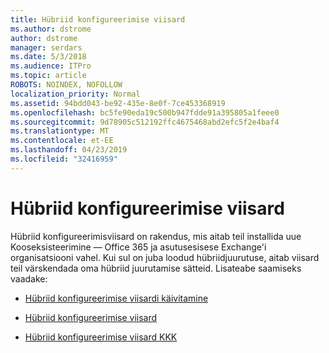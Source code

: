 ```yaml
---
title: Hübriid konfigureerimise viisard
ms.author: dstrome
author: dstrome
manager: serdars
ms.date: 5/3/2018
ms.audience: ITPro
ms.topic: article
ROBOTS: NOINDEX, NOFOLLOW
localization_priority: Normal
ms.assetid: 94bdd043-be92-435e-8e0f-7ce453368919
ms.openlocfilehash: bc5fe90eda19c500b947fdde91a395805a1feee0
ms.sourcegitcommit: 9d78905c512192ffc4675468abd2efc5f2e4baf4
ms.translationtype: MT
ms.contentlocale: et-EE
ms.lasthandoff: 04/23/2019
ms.locfileid: "32416959"
---
```

# <a name="hybrid-configuration-wizard"></a>Hübriid konfigureerimise viisard

Hübriid konfigureerimisviisard on rakendus, mis aitab teil installida uue Kooseksisteerimine — Office 365 ja asutusesisese Exchange'i organisatsiooni vahel. Kui sul on juba loodud hübriidjuurutuse, aitab viisard teil värskendada oma hübriid juurutamise sätteid. Lisateabe saamiseks vaadake:
  
- [Hübriid konfigureerimise viisardi käivitamine](https://technet.microsoft.com/library/mt595788%28v=exchg.150%29.aspx)
    
- [Hübriid konfigureerimise viisard](https://technet.microsoft.com/library/hh529921%28v=exchg.150%29.aspx)
    
- [Hübriid konfigureerimise viisard KKK](https://technet.microsoft.com/library/mt488940%28v=exchg.150%29.aspx)
    

